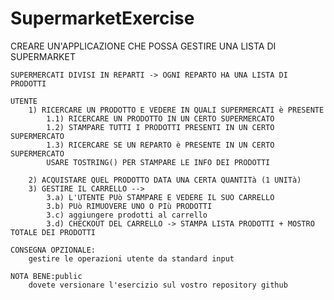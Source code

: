 # SupermarketExercise
CREARE UN'APPLICAZIONE CHE POSSA GESTIRE UNA LISTA DI SUPERMARKET

    SUPERMERCATI DIVISI IN REPARTI -> OGNI REPARTO HA UNA LISTA DI PRODOTTI

    UTENTE
        1) RICERCARE UN PRODOTTO E VEDERE IN QUALI SUPERMERCATI è PRESENTE
            1.1) RICERCARE UN PRODOTTO IN UN CERTO SUPERMERCATO
            1.2) STAMPARE TUTTI I PRODOTTI PRESENTI IN UN CERTO SUPERMERCATO
            1.3) RICERCARE SE UN REPARTO è PRESENTE IN UN CERTO SUPERMERCATO
            USARE TOSTRING() PER STAMPARE LE INFO DEI PRODOTTI

        2) ACQUISTARE QUEL PRODOTTO DATA UNA CERTA QUANTITà (1 UNITà)
        3) GESTIRE IL CARRELLO -->
            3.a) L'UTENTE PUò STAMPARE E VEDERE IL SUO CARRELLO
            3.b) PUò RIMUOVERE UNO O PIù PRODOTTI
            3.c) aggiungere prodotti al carrello
            3.d) CHECKOUT DEL CARRELLO -> STAMPA LISTA PRODOTTI + MOSTRO TOTALE DEI PRODOTTI

    CONSEGNA OPZIONALE:
        gestire le operazioni utente da standard input

    NOTA BENE:public
        dovete versionare l'esercizio sul vostro repository github
